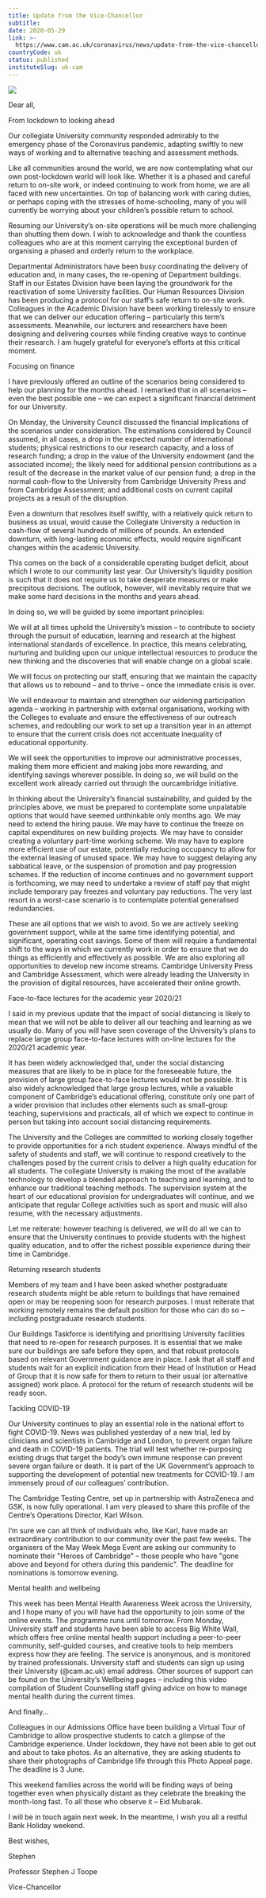 ```yaml
---
title: Update from the Vice-Chancellor
subtitle: 
date: 2020-05-29
link: >-
  https://www.cam.ac.uk/coronavirus/news/update-from-the-vice-chancellor-18
countryCode: uk
status: published
instituteSlug: uk-cam
---
```

![](https://www.cam.ac.uk/sites/www.cam.ac.uk/files/favicon.ico)

Dear all,

From lockdown to looking ahead

Our collegiate University community responded admirably to the emergency phase of the Coronavirus pandemic, adapting swiftly to new ways of working and to alternative teaching and assessment methods.

Like all communities around the world, we are now contemplating what our own post-lockdown world will look like. Whether it is a phased and careful return to on-site work, or indeed continuing to work from home, we are all faced with new uncertainties. On top of balancing work with caring duties, or perhaps coping with the stresses of home-schooling, many of you will currently be worrying about your children’s possible return to school.

Resuming our University’s on-site operations will be much more challenging than shutting them down. I wish to acknowledge and thank the countless colleagues who are at this moment carrying the exceptional burden of organising a phased and orderly return to the workplace.

Departmental Administrators have been busy coordinating the delivery of education and, in many cases, the re-opening of Department buildings. Staff in our Estates Division have been laying the groundwork for the reactivation of some University facilities. Our Human Resources Division has been producing a protocol for our staff’s safe return to on-site work. Colleagues in the Academic Division have been working tirelessly to ensure that we can deliver our education offering – particularly this term’s assessments. Meanwhile, our lecturers and researchers have been designing and delivering courses while finding creative ways to continue their research. I am hugely grateful for everyone’s efforts at this critical moment.

Focusing on finance

I have previously offered an outline of the scenarios being considered to help our planning for the months ahead. I remarked that in all scenarios – even the best possible one – we can expect a significant financial detriment for our University.

On Monday, the University Council discussed the financial implications of the scenarios under consideration. The estimations considered by Council assumed, in all cases, a drop in the expected number of international students; physical restrictions to our research capacity, and a loss of research funding; a drop in the value of the University endowment (and the associated income); the likely need for additional pension contributions as a result of the decrease in the market value of our pension fund; a drop in the normal cash-flow to the University from Cambridge University Press and from Cambridge Assessment; and additional costs on current capital projects as a result of the disruption.

Even a downturn that resolves itself swiftly, with a relatively quick return to business as usual, would cause the Collegiate University a reduction in cash-flow of several hundreds of millions of pounds. An extended downturn, with long-lasting economic effects, would require significant changes within the academic University.

This comes on the back of a considerable operating budget deficit, about which I wrote to our community last year. Our University’s liquidity position is such that it does not require us to take desperate measures or make precipitous decisions. The outlook, however, will inevitably require that we make some hard decisions in the months and years ahead.

In doing so, we will be guided by some important principles:

We will at all times uphold the University’s mission – to contribute to society through the pursuit of education, learning and research at the highest international standards of excellence. In practice, this means celebrating, nurturing and building upon our unique intellectual resources to produce the new thinking and the discoveries that will enable change on a global scale.

We will focus on protecting our staff, ensuring that we maintain the capacity that allows us to rebound – and to thrive – once the immediate crisis is over.

We will endeavour to maintain and strengthen our widening participation agenda – working in partnership with external organisations, working with the Colleges to evaluate and ensure the effectiveness of our outreach schemes, and redoubling our work to set up a transition year in an attempt to ensure that the current crisis does not accentuate inequality of educational opportunity.

We will seek the opportunities to improve our administrative processes, making them more efficient and making jobs more rewarding, and identifying savings wherever possible. In doing so, we will build on the excellent work already carried out through the ourcambridge initiative.

In thinking about the University’s financial sustainability, and guided by the principles above, we must be prepared to contemplate some unpalatable options that would have seemed unthinkable only months ago. We may need to extend the hiring pause. We may have to continue the freeze on capital expenditures on new building projects. We may have to consider creating a voluntary part-time working scheme. We may have to explore more efficient use of our estate, potentially reducing occupancy to allow for the external leasing of unused space. We may have to suggest delaying any sabbatical leave, or the suspension of promotion and pay progression schemes. If the reduction of income continues and no government support is forthcoming, we may need to undertake a review of staff pay that might include temporary pay freezes and voluntary pay reductions. The very last resort in a worst-case scenario is to contemplate potential generalised redundancies.

These are all options that we wish to avoid. So we are actively seeking government support, while at the same time identifying potential, and significant, operating cost savings. Some of them will require a fundamental shift to the ways in which we currently work in order to ensure that we do things as efficiently and effectively as possible. We are also exploring all opportunities to develop new income streams. Cambridge University Press and Cambridge Assessment, which were already leading the University in the provision of digital resources, have accelerated their online growth.

Face-to-face lectures for the academic year 2020/21

I said in my previous update that the impact of social distancing is likely to mean that we will not be able to deliver all our teaching and learning as we usually do. Many of you will have seen coverage of the University’s plans to replace large group face-to-face lectures with on-line lectures for the 2020/21 academic year.

It has been widely acknowledged that, under the social distancing measures that are likely to be in place for the foreseeable future, the provision of large group face-to-face lectures would not be possible. It is also widely acknowledged that large group lectures, while a valuable component of Cambridge’s educational offering, constitute only one part of a wider provision that includes other elements such as small-group teaching, supervisions and practicals, all of which we expect to continue in person but taking into account social distancing requirements.

The University and the Colleges are committed to working closely together to provide opportunities for a rich student experience. Always mindful of the safety of students and staff, we will continue to respond creatively to the challenges posed by the current crisis to deliver a high quality education for all students. The collegiate University is making the most of the available technology to develop a blended approach to teaching and learning, and to enhance our traditional teaching methods. The supervision system at the heart of our educational provision for undergraduates will continue, and we anticipate that regular College activities such as sport and music will also resume, with the necessary adjustments.

Let me reiterate: however teaching is delivered, we will do all we can to ensure that the University continues to provide students with the highest quality education, and to offer the richest possible experience during their time in Cambridge.

Returning research students

Members of my team and I have been asked whether postgraduate research students might be able return to buildings that have remained open or may be reopening soon for research purposes. I must reiterate that working remotely remains the default position for those who can do so – including postgraduate research students.

Our Buildings Taskforce is identifying and prioritising University facilities that need to re-open for research purposes. It is essential that we make sure our buildings are safe before they open, and that robust protocols based on relevant Government guidance are in place. I ask that all staff and students wait for an explicit indication from their Head of Institution or Head of Group that it is now safe for them to return to their usual (or alternative assigned) work place. A protocol for the return of research students will be ready soon.

Tackling COVID-19

Our University continues to play an essential role in the national effort to fight COVID-19. News was published yesterday of a new trial, led by clinicians and scientists in Cambridge and London, to prevent organ failure and death in COVID-19 patients. The trial will test whether re-purposing existing drugs that target the body’s own immune response can prevent severe organ failure or death. It is part of the UK Government’s approach to supporting the development of potential new treatments for COVID-19. I am immensely proud of our colleagues’ contribution.

The Cambridge Testing Centre, set up in partnership with AstraZeneca and GSK, is now fully operational. I am very pleased to share this profile of the Centre’s Operations Director, Karl Wilson.

I’m sure we can all think of individuals who, like Karl, have made an extraordinary contribution to our community over the past few weeks. The organisers of the May Week Mega Event are asking our community to nominate their "Heroes of Cambridge" – those people who have "gone above and beyond for others during this pandemic". The deadline for nominations is tomorrow evening.

Mental health and wellbeing

This week has been Mental Health Awareness Week across the University, and I hope many of you will have had the opportunity to join some of the online events. The programme runs until tomorrow. From Monday, University staff and students have been able to access Big White Wall, which offers free online mental health support including a peer-to-peer community, self-guided courses, and creative tools to help members express how they are feeling. The service is anonymous, and is monitored by trained professionals. University staff and students can sign up using their University (@cam.ac.uk) email address. Other sources of support can be found on the University’s Wellbeing pages – including this video compilation of Student Counselling staff giving advice on how to manage mental health during the current times.

And finally…

Colleagues in our Admissions Office have been building a Virtual Tour of Cambridge to allow prospective students to catch a glimpse of the Cambridge experience. Under lockdown, they have not been able to get out and about to take photos. As an alternative, they are asking students to share their photographs of Cambridge life through this Photo Appeal page. The deadline is 3 June.

This weekend families across the world will be finding ways of being together even when physically distant as they celebrate the breaking the month-long fast. To all those who observe it – Eid Mubarak.

I will be in touch again next week. In the meantime, I wish you all a restful Bank Holiday weekend.

Best wishes,

Stephen

Professor Stephen J Toope

Vice-Chancellor